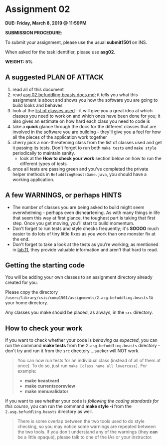 # Assignment 02

**DUE: Friday, March 8, 2019 @ 11:59PM**

**SUBMISSION PROCEDURE**:

To submit your assignment, please use the usual **submit1501** on INS.

When asked for the task identifier, please use **asg02**.

**WEIGHT: 5%**

## A suggested PLAN OF ATTACK

1. read all of this document
1. read [asg.02.befuddling.beasts.docs.md](asg.02.befuddling.beasts.docs.md); it tells you what this assignment is about and shows you how the software you are going to build looks and behaves
1. look at the [list of classes used](list.of.classes.used.md) - it will give you a great idea at which classes you need to work on and which ones have been done for you; it also gives an estimate on how hard each class you need to code is
1. take a **quick** glance through the docs for the different classes that are involved in the software you are building - they'll give you a feel for how all the pieces of the application work together
1. cherry pick a non-threatening class from the list of classes used and get it passing its tests. Don't forget to run both `make tests` and `make style` periodically to maintain sanity.
   - look at the **How to check your work** section below on how to run the different types of tests
1. once all tests are passing green and you've completed the private helper methods in `BefuddlingBeastsGame.java`, you should have a working application.

## A few WARNINGS, or perhaps HINTS

- The number of classes you are being asked to build might seem overwhelming - perhaps even disheartening. As with many things in life that seem this way at first glance, the toughest part is taking that first step. Once you get moving, you'll start to build momentum.
- Don't forget to run tests and style checks frequently; it's **SOOOO** much easier to do lots of tiny little fixes as you work than one monster fix at the end.
- Don't forget to take a look at the tests as you're working; as mentioned in [lab.11](https://github.com/MRU-CSIS-1501-201901-001/labs/blob/master/lab.11.md), they provide valuable information and aren't that hard to read.

## Getting the starting code

You will be adding your own classes to an assignment directory already created for you.

Please copy the directory `/users/library/csis/comp1501/assignments/2.asg.befuddling.beasts` to your home directory.

Any classes you make should be placed, as always, in the `src` directory.

## How to check your work

If you want to check whether your code is _behaving as expected_, you can run the command **make tests** from the `2.asg.befuddling.beasts` directory - don't try and run it from the `src` directory....sucker will NOT work.

> You can now run tests for an individual class (instead of all of them at once). To do so, just run `make [class name all lowercase]`. For example:
>
> - **make beastcard**
> - **make currentscoreview**
> - **make menuvalidator**

If you want to see whether your code is _following the coding standards for this course_, you can run the command **make style -i** from the `2.asg.befuddling.beasts` directory as well.

> There is some overlap between the two tools used to do style checking, so
> you may notice some warnings are repeated between the two tools. If you
> don't understand any of the warnings (they **can** be a little opaque),
> please talk to one of the IAs or your instructor.
